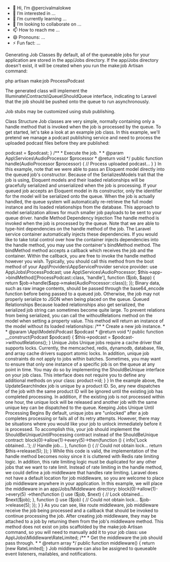 - 👋 Hi, I’m @percivalmalokwe
- 👀 I’m interested in ...
- 🌱 I’m currently learning ...
- 💞️ I’m looking to collaborate on ...
- 📫 How to reach me ...
- 😄 Pronouns: ...
- ⚡ Fun fact: ...

<!---
percivalmalokwe/percivalmalokwe is a ✨ special ✨ repository because its `README.md` (this file) appears on your GitHub profile.
You can click the Preview link to take a look at your changes.
--->



Generating Job Classes
By default, all of the queueable jobs for your application are stored in the app/Jobs directory. If the app/Jobs directory doesn't exist, it will be created when you run the make:job Artisan command:

php artisan make:job ProcessPodcast

The generated class will implement the Illuminate\Contracts\Queue\ShouldQueue interface, indicating to Laravel that the job should be pushed onto the queue to run asynchronously.

Job stubs may be customized using stub publishing.

Class Structure
Job classes are very simple, normally containing only a handle method that is invoked when the job is processed by the queue. To get started, let's take a look at an example job class. In this example, 
we'll pretend we manage a podcast publishing service and need to process the uploaded podcast files before they are published:

<?php
 
namespace App\Jobs;
 
use App\Models\Podcast;
use App\Services\AudioProcessor;
use Illuminate\Bus\Queueable;
use Illuminate\Contracts\Queue\ShouldQueue;
use Illuminate\Foundation\Bus\Dispatchable;
use Illuminate\Queue\InteractsWithQueue;
use Illuminate\Queue\SerializesModels;
 
class ProcessPodcast implements ShouldQueue
{
    use Dispatchable, InteractsWithQueue, Queueable, SerializesModels;
 
    /**
     * The podcast instance.
     *
     * @var \App\Models\Podcast
     */
    protected $podcast;
 
    /**
     * Create a new job instance.
     *
     * @param  App\Models\Podcast  $podcast
     * @return void
     */
    public function __construct(Podcast $podcast)
    {
        $this->podcast = $podcast;
    }
 
    /**
     * Execute the job.
     *
     * @param  App\Services\AudioProcessor  $processor
     * @return void
     */
    public function handle(AudioProcessor $processor)
    {
        // Process uploaded podcast...
    }
}


In this example, note that we were able to pass an Eloquent model directly into the queued job's constructor. Because of the SerializesModels trait that the job is using, Eloquent models and their loaded relationships will be gracefully serialized and unserialized when the job is processing.

If your queued job accepts an Eloquent model in its constructor, only the identifier for the model will be serialized onto the queue. When the job is actually handled, the queue system will automatically re-retrieve the full model instance and its loaded relationships from the database. This approach to model serialization allows for much smaller job payloads to be sent to your queue driver.

handle Method Dependency Injection
The handle method is invoked when the job is processed by the queue. Note that we are able to type-hint dependencies on the handle method of the job. The Laravel service container automatically injects these dependencies.

If you would like to take total control over how the container injects dependencies into the handle method, you may use the container's bindMethod method. The bindMethod method accepts a callback which receives the job and the container. 
Within the callback, you are free to invoke the handle method however you wish. 
Typically, you should call this method from the boot method of your App\Providers\AppServiceProvider service provider:

use App\Jobs\ProcessPodcast;
use App\Services\AudioProcessor;
 
$this->app->bindMethod([ProcessPodcast::class, 'handle'], function ($job, $app) {
    return $job->handle($app->make(AudioProcessor::class));
});

Binary data, such as raw image contents, should be passed through the base64_encode function before being passed to a queued job. Otherwise, the job may not properly serialize to JSON when being placed on the queue.

Queued Relationships
Because loaded relationships also get serialized, the serialized job string can sometimes become quite large. To prevent relations from being serialized, you can call the withoutRelations method on the model when setting a property value. 
This method will return an instance of the model without its loaded relationships:

/**
 * Create a new job instance.
 *
 * @param  \App\Models\Podcast  $podcast
 * @return void
 */
public function __construct(Podcast $podcast)
{
    $this->podcast = $podcast->withoutRelations();
}

Unique Jobs
Unique jobs require a cache driver that supports locks. Currently, the memcached, redis, dynamodb, database, file, and array cache drivers support atomic locks. In addition, unique job constraints do not apply to jobs within batches.
Sometimes, you may want to ensure that only one instance of a specific job is on the queue at any point in time. You may do so by implementing the ShouldBeUnique interface on your job class. 
This interface does not require you to define any additional methods on your class:

<?php
 
use Illuminate\Contracts\Queue\ShouldQueue;
use Illuminate\Contracts\Queue\ShouldBeUnique;
 
class UpdateSearchIndex implements ShouldQueue, ShouldBeUnique
{
    ...
}

In the example above, the UpdateSearchIndex job is unique. So, the job will not be dispatched if another instance of the job is already on the queue and has not finished processing.

In certain cases, you may want to define a specific "key" that makes the job unique or you may want to specify a timeout beyond which the job no longer stays unique. 
To accomplish this, you may define uniqueId and uniqueFor properties or methods on your job class:

<?php
 
use App\Models\Product;
use Illuminate\Contracts\Queue\ShouldQueue;
use Illuminate\Contracts\Queue\ShouldBeUnique;
 
class UpdateSearchIndex implements ShouldQueue, ShouldBeUnique
{
    /**
     * The product instance.
     *
     * @var \App\Product
     */
    public $product;
 
    /**
     * The number of seconds after which the job's unique lock will be released.
     *
     * @var int
     */
    public $uniqueFor = 3600;
 
    /**
     * The unique ID of the job.
     *
     * @return string
     */
    public function uniqueId()
    {
        return $this->product->id;
    }
}

In the example above, the UpdateSearchIndex job is unique by a product ID. So, any new dispatches of the job with the same product ID will be ignored until the existing job has completed processing. 
In addition, if the existing job is not processed within one hour, the unique lock will be released and another job with the same unique key can be dispatched to the queue.

Keeping Jobs Unique Until Processing Begins
By default, unique jobs are "unlocked" after a job completes processing or fails all of its retry attempts. However, there may be situations where you would like your job to unlock immediately before it is processed. 
To accomplish this, your job should implement the ShouldBeUniqueUntilProcessing contract instead of the ShouldBeUnique contract:

<?php
 
use App\Models\Product;
use Illuminate\Contracts\Queue\ShouldQueue;
use Illuminate\Contracts\Queue\ShouldBeUniqueUntilProcessing;
 
class UpdateSearchIndex implements ShouldQueue, ShouldBeUniqueUntilProcessing
{
    // ...
}

Unique Job Locks
Behind the scenes, when a ShouldBeUnique job is dispatched, Laravel attempts to acquire a lock with the uniqueId key. 
If the lock is not acquired, the job is not dispatched. This lock is released when the job completes processing or fails all of its retry attempts. By default, Laravel will use the default cache driver to obtain this lock. 
However, if you wish to use another driver for acquiring the lock, you may define a uniqueVia method that returns the cache driver that should be used:

use Illuminate\Support\Facades\Cache;
 
class UpdateSearchIndex implements ShouldQueue, ShouldBeUnique
{
    ...
 
    /**
     * Get the cache driver for the unique job lock.
     *
     * @return \Illuminate\Contracts\Cache\Repository
     */
    public function uniqueVia()
    {
        return Cache::driver('redis');
    }
}

If you only need to limit the concurrent processing of a job, use the WithoutOverlapping job middleware instead.

Job Middleware
Job middleware allow you to wrap custom logic around the execution of queued jobs, reducing boilerplate in the jobs themselves. 
For example, consider the following handle method which leverages Laravel's Redis rate limiting features to allow only one job to process every five seconds:

use Illuminate\Support\Facades\Redis;
 
/**
 * Execute the job.
 *
 * @return void
 */
public function handle()
{
    Redis::throttle('key')->block(0)->allow(1)->every(5)->then(function () {
        info('Lock obtained...');
 
        // Handle job...
    }, function () {
        // Could not obtain lock...
 
        return $this->release(5);
    });
}

While this code is valid, the implementation of the handle method becomes noisy since it is cluttered with Redis rate limiting logic. In addition, this rate limiting logic must be duplicated for any other jobs that we want to rate limit.

Instead of rate limiting in the handle method, we could define a job middleware that handles rate limiting. 
Laravel does not have a default location for job middleware, so you are welcome to place job middleware anywhere in your application. 
In this example, we will place the middleware in an app/Jobs/Middleware directory:

<?php
 
namespace App\Jobs\Middleware;
 
use Illuminate\Support\Facades\Redis;
 
class RateLimited
{
    /**
     * Process the queued job.
     *
     * @param  mixed  $job
     * @param  callable  $next
     * @return mixed
     */
    public function handle($job, $next)
    {
        Redis::throttle('key')
                ->block(0)->allow(1)->every(5)
                ->then(function () use ($job, $next) {
                    // Lock obtained...
 
                    $next($job);
                }, function () use ($job) {
                    // Could not obtain lock...
 
                    $job->release(5);
                });
    }
}


As you can see, like route middleware, job middleware receive the job being processed and a callback that should be invoked to continue processing the job.

After creating job middleware, they may be attached to a job by returning them from the job's middleware method. 
This method does not exist on jobs scaffolded by the make:job Artisan command, so you will need to manually add it to your job class:

use App\Jobs\Middleware\RateLimited;
 
/**
 * Get the middleware the job should pass through.
 *
 * @return array
 */
public function middleware()
{
    return [new RateLimited];
}

Job middleware can also be assigned to queueable event listeners, mailables, and notifications.
